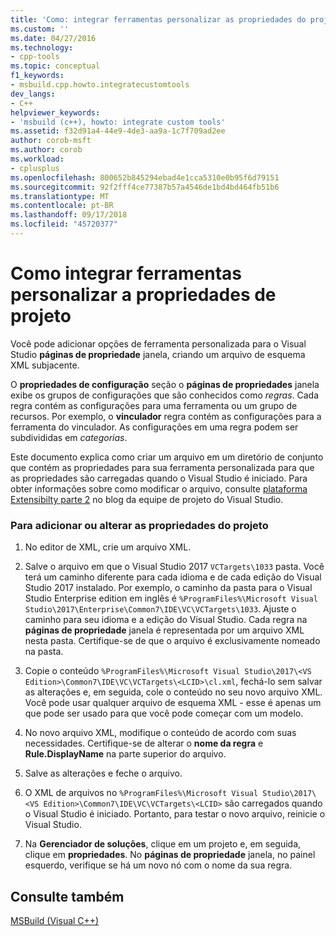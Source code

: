 ```yaml
---
title: 'Como: integrar ferramentas personalizar as propriedades do projeto | Microsoft Docs'
ms.custom: ''
ms.date: 04/27/2016
ms.technology:
- cpp-tools
ms.topic: conceptual
f1_keywords:
- msbuild.cpp.howto.integratecustomtools
dev_langs:
- C++
helpviewer_keywords:
- 'msbuild (c++), howto: integrate custom tools'
ms.assetid: f32d91a4-44e9-4de3-aa9a-1c7f709ad2ee
author: corob-msft
ms.author: corob
ms.workload:
- cplusplus
ms.openlocfilehash: 800652b845294ebad4e1cca5310e0b95f6d79151
ms.sourcegitcommit: 92f2fff4ce77387b57a4546de1bd4bd464fb51b6
ms.translationtype: MT
ms.contentlocale: pt-BR
ms.lasthandoff: 09/17/2018
ms.locfileid: "45720377"
---
```

# <a name="how-to-integrate-custom-tools-into-the-project-properties"></a>Como integrar ferramentas personalizar a propriedades de projeto

Você pode adicionar opções de ferramenta personalizada para o Visual Studio **páginas de propriedade** janela, criando um arquivo de esquema XML subjacente.

O **propriedades de configuração** seção o **páginas de propriedades** janela exibe os grupos de configurações que são conhecidos como *regras*. Cada regra contém as configurações para uma ferramenta ou um grupo de recursos. Por exemplo, o **vinculador** regra contém as configurações para a ferramenta do vinculador. As configurações em uma regra podem ser subdivididas em *categorias*.

Este documento explica como criar um arquivo em um diretório de conjunto que contém as propriedades para sua ferramenta personalizada para que as propriedades são carregadas quando o Visual Studio é iniciado. Para obter informações sobre como modificar o arquivo, consulte [plataforma Extensibilty parte 2](https://blogs.msdn.microsoft.com/vsproject/2009/06/18/platform-extensibility-part-2/) no blog da equipe de projeto do Visual Studio.

### <a name="to-add-or-change-project-properties"></a>Para adicionar ou alterar as propriedades do projeto

1. No editor de XML, crie um arquivo XML.

1. Salve o arquivo em que o Visual Studio 2017 `VCTargets\1033` pasta. Você terá um caminho diferente para cada idioma e de cada edição do Visual Studio 2017 instalado. Por exemplo, o caminho da pasta para o Visual Studio Enterprise edition em inglês é `%ProgramFiles%\Microsoft Visual Studio\2017\Enterprise\Common7\IDE\VC\VCTargets\1033`. Ajuste o caminho para seu idioma e a edição do Visual Studio. Cada regra na **páginas de propriedade** janela é representada por um arquivo XML nesta pasta. Certifique-se de que o arquivo é exclusivamente nomeado na pasta.

1. Copie o conteúdo `%ProgramFiles%\Microsoft Visual Studio\2017\<VS Edition>\Common7\IDE\VC\VCTargets\<LCID>\cl.xml`, fechá-lo sem salvar as alterações e, em seguida, cole o conteúdo no seu novo arquivo XML. Você pode usar qualquer arquivo de esquema XML - esse é apenas um que pode ser usado para que você pode começar com um modelo.

1. No novo arquivo XML, modifique o conteúdo de acordo com suas necessidades. Certifique-se de alterar o **nome da regra** e **Rule.DisplayName** na parte superior do arquivo.

1. Salve as alterações e feche o arquivo.

1. O XML de arquivos no `%ProgramFiles%\Microsoft Visual Studio\2017\<VS Edition>\Common7\IDE\VC\VCTargets\<LCID>` são carregados quando o Visual Studio é iniciado. Portanto, para testar o novo arquivo, reinicie o Visual Studio.

1. Na **Gerenciador de soluções**, clique em um projeto e, em seguida, clique em **propriedades**. No **páginas de propriedade** janela, no painel esquerdo, verifique se há um novo nó com o nome da sua regra.

## <a name="see-also"></a>Consulte também

[MSBuild (Visual C++)](../build/msbuild-visual-cpp.md)
